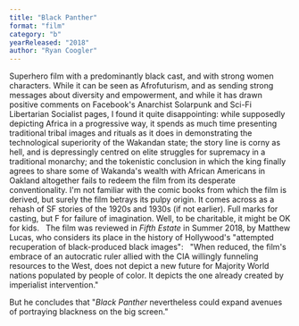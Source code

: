 ```yaml
---
title: "Black Panther"
format: "film"
category: "b"
yearReleased: "2018"
author: "Ryan Coogler"
---
```

Superhero film with a predominantly black cast, and with  strong women characters. While it can be seen as Afrofuturism, and as sending  strong messages about diversity and empowerment, and while it has drawn positive  comments on Facebook's Anarchist Solarpunk and Sci-Fi Libertarian Socialist  pages, I found it quite disappointing: while supposedly depicting Africa in a  progressive way, it spends as much time presenting traditional tribal images and  rituals as it does in demonstrating the technological superiority of the  Wakandan state; the story line is corny as hell, and is depressingly centred on  elite struggles for supremacy in a traditional monarchy; and the tokenistic  conclusion in which the king finally agrees to share some of Wakanda's wealth  with African Americans in Oakland altogether fails to redeem the film from its  desperate conventionality. I'm not familiar with the comic books from which the  film is derived, but surely the film betrays its pulpy origin. It comes across  as a rehash of SF stories of the 1920s and 1930s (if not earlier). Full marks  for casting, but F for failure of imagination. Well, to be charitable, it might  be OK for kids.
 
The film was reviewed in <em>Fifth Estate</em> in Summer  2018, by Matthew Lucas, who considers its place in the history of Hollywood's  "attempted recuperation of black-produced black images":
 
"When reduced, the film's embrace of an autocratic ruler  allied with the CIA willingly funneling resources to the West, does not depict a  new future for Majority World nations populated by people of color. It depicts  the one already created by imperialist intervention."

But he concludes that "<em>Black Panther</em> nevertheless  could expand avenues of portraying blackness on the big screen."
